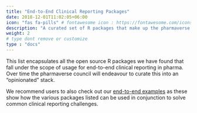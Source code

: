 ```yaml
---
title: "End-to-End Clinical Reporting Packages"
date: 2018-12-01T11:02:05+06:00
icon: "fas fa-pills" # fontawesome icon : https://fontawesome.com/icons
description: "A curated set of R packages that make up the pharmaverse core."
weight: 2
# type dont remove or customize
type : "docs"
---
```


This list encapsulates all the open source R packages we have found that fall under the scope of usage for end-to-end clinical reporting in pharma. Over time the pharmaverse council will endeavour to curate this into an “opinionated” stack. 

We recommend users to also check out our [end-to-end examples](https://pharmaverse.github.io/examples/) as these show how the various packages listed can be used in conjunction to solve common clinical reporting challenges.
